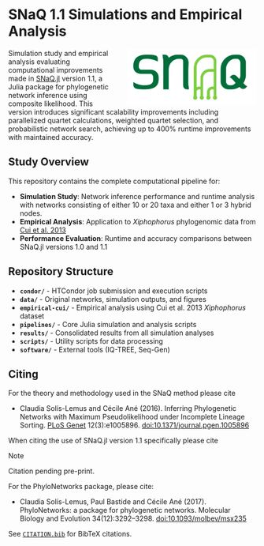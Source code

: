 # SNaQ 1.1 Simulations and Empirical Analysis

<img src="https://github.com/JuliaPhylo/SNaQ.jl/raw/main/docs/src/snaq.png" align=right title="SNaQ logo" width=262.5 height=111 style="padding-left: 20px"/>

Simulation study and empirical analysis evaluating computational improvements made in [SNaQ.jl](https://github.com/JuliaPhylo/SNaQ.jl) version 1.1, a Julia package for phylogenetic network inference using composite likelihood. This version introduces significant scalability improvements including parallelized quartet calculations, weighted quartet selection, and probabilistic network search, achieving up to 400% runtime improvements with maintained accuracy.

## Study Overview

This repository contains the complete computational pipeline for:

- **Simulation Study**: Network inference performance and runtime analysis with networks consisting of either 10 or 20 taxa and either 1 or 3 hybrid nodes.
- **Empirical Analysis**: Application to *Xiphophorus* phylogenomic data from [Cui et al. 2013](https://doi.org/10.1111/evo.12099)
- **Performance Evaluation**: Runtime and accuracy comparisons between SNaQ.jl versions 1.0 and 1.1

## Repository Structure

- **`condor/`** - HTCondor job submission and execution scripts
- **`data/`** - Original networks, simulation outputs, and figures
- **`empirical-cui/`** - Empirical analysis using Cui et al. 2013 *Xiphophorus* dataset
- **`pipelines/`** - Core Julia simulation and analysis scripts
- **`results/`** - Consolidated results from all simulation analyses
- **`scripts/`** - Utility scripts for data processing
- **`software/`** - External tools (IQ-TREE, Seq-Gen)

## Citing

For the theory and methodology used in the SNaQ method please cite

- Claudia Sol&iacute;s-Lemus and C&eacute;cile An&eacute; (2016).
  Inferring Phylogenetic Networks with Maximum Pseudolikelihood under Incomplete Lineage Sorting.
  [PLoS Genet](http://journals.plos.org/plosgenetics/article?id=10.1371/journal.pgen.1005896)
  12(3):e1005896.
  [doi:10.1371/journal.pgen.1005896](https://doi.org/10.1371/journal.pgen.1005896)

When citing the use of SNaQ.jl version 1.1 specifically please cite

> [!NOTE]
> Citation pending pre-print.

For the PhyloNetworks package, please cite:
- Claudia Solís-Lemus, Paul Bastide and Cécile Ané (2017). 
  PhyloNetworks: a package for phylogenetic networks. Molecular Biology and Evolution 34(12):3292–3298. [doi:10.1093/molbev/msx235](https://academic.oup.com/mbe/article/34/12/3292/4103410)

See [`CITATION.bib`](CITATION.bib) for BibTeX citations.
